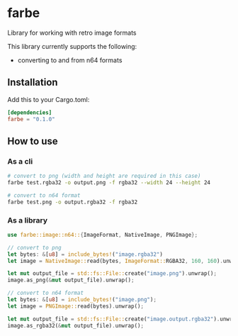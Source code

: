 # farbe
Library for working with retro image formats

This library currently supports the following:
- converting to and from n64 formats

## Installation
Add this to your Cargo.toml:
```toml
[dependencies]
farbe = "0.1.0"
```

## How to use

### As a cli
```bash
# convert to png (width and height are required in this case)
farbe test.rgba32 -o output.png -f rgba32 --width 24 --height 24

# convert to n64 format
farbe test.png -o output.rgba32 -f rgba32
```

### As a library
```rust
use farbe::image::n64::{ImageFormat, NativeImage, PNGImage};

// convert to png
let bytes: &[u8] = include_bytes!("image.rgba32")
let image = NativeImage::read(bytes, ImageFormat::RGBA32, 160, 160).unwrap();

let mut output_file = std::fs::File::create("image.png").unwrap();
image.as_png(&mut output_file).unwrap();

// convert to n64 format
let bytes: &[u8] = include_bytes!("image.png");
let image = PNGImage::read(bytes).unwrap();

let mut output_file = std::fs::File::create("image.output.rgba32").unwrap();
image.as_rgba32(&mut output_file).unwrap();
```
